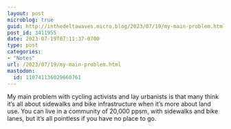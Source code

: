```yaml
---
layout: post
microblog: true
guid: http://inthedeltawaves.micro.blog/2023/07/19/my-main-problem.html
post_id: 3411955
date: 2023-07-19T07:11:37-0700
type: post
categories:
- "Notes"
url: /2023/07/19/my-main-problem.html
mastodon:
  id: 110741136029660761
---
```

My main problem with cycling activists and lay urbanists is that many think it’s all about sidewalks and bike infrastructure when it’s more about land use. You can live in a community of 20,000 ppsm, with sidewalks and bike lanes, but it’s all pointless if you have no place to go.
